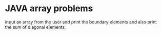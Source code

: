 # JAVA array problems
input an array from the user and print the boundary elements and also print the sum of diagonal elements.
